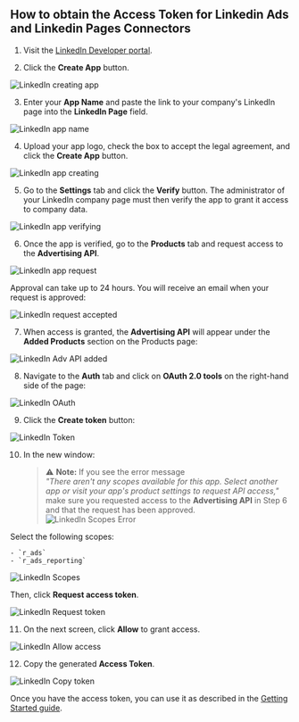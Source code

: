 ## How to obtain the Access Token for Linkedin Ads and Linkedin Pages Connectors

1. Visit the [LinkedIn Developer portal](https://developer.linkedin.com/ ).

2. Click the **Create App** button.

![LinkedIn creating app](res/linkedin_createapp.png)

3. Enter your **App Name** and paste the link to your company's LinkedIn page into the **LinkedIn Page** field.  

 ![LinkedIn app name](res/linkedin_appname.png)

4. Upload your app logo, check the box to accept the legal agreement, and click the **Create App** button.  

 ![LinkedIn app creating](res/linkedin_create.png)

5. Go to the **Settings** tab and click the **Verify** button. The administrator of your LinkedIn company page must then verify the app to grant it access to company data.  

 ![LinkedIn app verifying](res/linkedin_verify.png)

6. Once the app is verified, go to the **Products** tab and request access to the **Advertising API**.  

 ![LinkedIn app request](res/linkedin_request.png)

   Approval can take up to 24 hours. You will receive an email when your request is approved:  

 ![LinkedIn request accepted](res/linkedin_accepted.png)

7. When access is granted, the **Advertising API** will appear under the **Added Products** section on the Products page:  

 ![LinkedIn Adv API added](res/linkedin_addedapi.png)

8. Navigate to the **Auth** tab and click on **OAuth 2.0 tools** on the right-hand side of the page:  

 ![LinkedIn OAuth](res/linkedin_oauth.png)

9. Click the **Create token** button:

 ![LinkedIn Token](res/linkedin_createtoken.png)

10. In the new window:

    > ⚠️ **Note:** If you see the error message  
    > _"There aren't any scopes available for this app. Select another app or visit your app's product settings to request API access,"_  
    > make sure you requested access to the **Advertising API** in Step 6 and that the request has been approved.  
    > ![LinkedIn Scopes Error](res/linkedin_error.png)

   Select the following scopes:

    - `r_ads`
    - `r_ads_reporting`  

   ![LinkedIn Scopes](res/linkedin_scope.png)

   Then, click **Request access token**.  

   ![LinkedIn Request token](res/linkedin_requesttoken.png)

11. On the next screen, click **Allow** to grant access.

 ![LinkedIn Allow access](res/linkedin_allow.png)

12. Copy the generated **Access Token**.

 ![LinkedIn Copy token](res/linkedin_copytoken.png)

Once you have the access token, you can use it as described in the [Getting Started guide](GETTING_STARTED.md).


